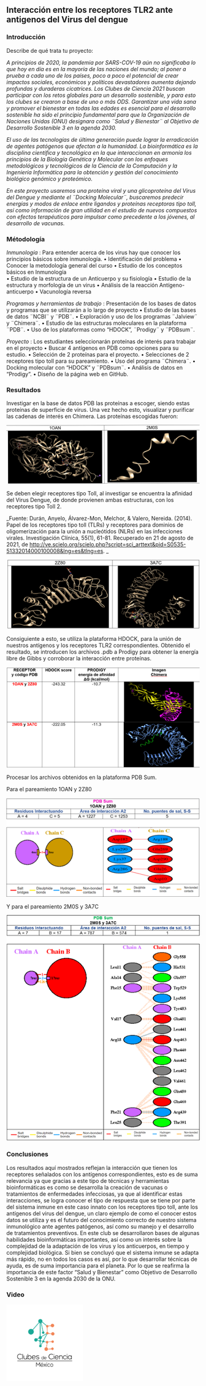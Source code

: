 ## Interacción entre los receptores TLR2 ante antigenos del Virus del dengue

### Introducción
Describe de qué trata tu proyecto:

_A principios de 2020, la pandemia por SARS-COV-19 aún no significaba lo que hoy en día es en la mayoría de las naciones del mundo; al poner a prueba a cada uno de los países, poco a poco el potencial de crear impactos sociales, económicos y políticos devastadores aumenta dejando profundas y duraderas cicatrices.
Los Clubes de Ciencia 2021 buscan participar con los retos globales para un desarrollo sostenible, y para esto los clubes se crearon a base de uno o más ODS. Garantizar una vida sana y promover el bienestar en todas las edades es esencial para el desarrollo sostenible ha sido el principio fundamental para que la Organización de Naciones Unidas (ONU) designara como ¨Salud y Bienestar¨ al Objetivo de Desarrollo Sostenible 3 en la agenda 2030._

_El uso de las tecnologías de última generación puede lograr la erradicación de agentes patógenos que afectan a la humanidad. La bioinformática es la disciplina científica y tecnológica en la que interaccionan en armonía los principios de la Biología Genética y Molecular con los enfoques metodológicos y tecnológicos de la Ciencia de la Computación y la Ingeniería Informática para la obtención y gestión del conocimiento biológico genómico y proteómico._

_En este proyecto usaremos una proteína viral y una glicoproteína del Virus del Dengue y mediante el ¨Docking Molecular¨, buscaremos predecir energías y modos de enlace entre ligandos y proteínas receptoras tipo toll, así como información de gran utilidad en el estudio de nuevos compuestos con efectos terapéuticos para impulsar como precedente a los jóvenes, al desarrollo de vacunas._

### Métodología
_Inmunología_ : Para entender acerca de los virus hay que conocer los principios básicos sobre inmunología. 
•	Identificación del problema
•	Conocer la metodología general del curso 
•	Estudio de los conceptos básicos en Inmunología 	
•	Estudio de la estructura de un Anticuerpo y su fisiología
•	Estudio de la estructura y morfología de un virus
•	Análisis de la reacción Antígeno-anticuerpo 
•	Vacunología reversa 

_Programas y herramientas de trabajo_ : Presentación de los bases de datos y programas que se utilizarán a lo largo de proyecto
•	Estudio de las bases de datos ¨NCBI¨ y ¨PDB¨.
•	Exploración y uso de los programas ¨Jalview¨ y ¨Chimera¨.
•	Estudio de las estructuras moleculares en la plataforma ¨PDB¨.
•	Uso de los plataformas como “HDOCK”, ¨Prodigy¨ y ¨PDBsum¨.

_Proyecto_ : Los estudiantes seleccionarán proteínas de interés para trabajar en el proyecto 
•	Buscar 4 antígenos en PDB como opciones para su estudio.
•	Selección de 2 proteínas para el proyecto.
•	Selecciones de 2 receptores tipo toll para su pareamiento. 
•	Uso del programa ¨Chimera¨. 
•	Docking molecular con “HDOCK” y ¨PDBsum¨.
•	Análisis de datos en “Prodigy”.
•	Diseño de la página web en GitHub. 


### Resultados

Investigar en la base de datos PDB las proteínas a escoger, siendo estas proteínas de superficie de virus.
Una vez hecho esto, visualizar y purificar las cadenas de interés en Chimera.
Las proteínas escogidas fueron: 

![](Antigenos.png)

Se deben elegir receptores tipo Toll, al investigar se encuentra la afinidad del Virus Dengue, de donde provienen ambas estructuras, con los receptores tipo Toll 2.

_Fuente:
Durán, Anyelo, Álvarez-Mon, Melchor, & Valero, Nereida. (2014). Papel de los receptores tipo toll (TLRs) y receptores para dominios de oligomerización para la unión a nucleótidos (NLRs) en las infecciones virales. Investigación Clínica, 55(1), 61-81. Recuperado en 21 de agosto de 2021, de http://ve.scielo.org/scielo.php?script=sci_arttext&pid=S0535-51332014000100008&lng=es&tlng=es. _

![](Receptores.png)

Consiguiente a esto, se utiliza la plataforma HDOCK, para la unión de nuestros antígenos y los receptores TLR2 correspondientes.
Obtenido el resultado, se introducen los archivos .pdb a Prodigy para obtener la energía libre de Gibbs y corroborar la interacción entre proteínas.

![](VGibbs.png)

Procesar los archivos obtenidos en la plataforma PDB Sum.

Para el pareamiento 1OAN y 2Z80

![](PDBsum1.png)

Y para el pareamiento 2M0S y 3A7C

![](PDBSum2.png)

### Conclusiones

Los resultados aquí mostrados reflejan la interacción que tienen los receptores señalados con los antígenos correspondientes, esto es de suma relevancia ya que gracias a este tipo de técnicas y herramientas bioinformáticas es como se desarrolla la creación de vacunas o tratamientos de enfermedades infecciosas, ya que al identificar estas interacciones, se logra conocer el tipo de respuesta que se tiene por parte del sistema inmune en este caso innato con los receptores tipo toll, ante los antígenos del virus del dengue, un claro ejemplo de como el conocer estos datos se utiliza y es el futuro del conocimiento correcto de nuestro sistema inmunológico ante agentes patógenos, así como su manejo y el desarrollo de tratamientos preventivos.
En este club se desarrollaron bases de algunas habilidades bioinformáticas importantes, así como un interés sobre la complejidad de la adaptación de los virus y los anticuerpos, en tiempo y complejidad biológica.
Si bien se concluyó que el sistema inmune se adapta más rápido, no en todos los casos es así, por lo que desarrollar técnicas de ayuda, es de suma importancia para el planeta. Por lo que se reafirma la importancia de este factor “Salud y Bienestar” como Objetivo de Desarrollo Sostenible 3 en la agenda 2030 de la ONU.  

### Video 


<img src="Logo_CdeCMx.png" width=200>
